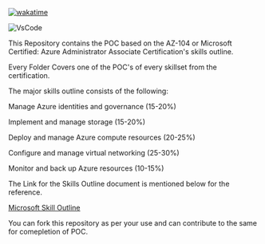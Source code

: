 [![wakatime](https://wakatime.com/badge/user/fb51e98c-3adf-4260-a9c6-172a980deda7/project/a2af3921-b013-4a42-8c4c-d61b8a77aaae.svg)](https://wakatime.com/badge/user/fb51e98c-3adf-4260-a9c6-172a980deda7/project/a2af3921-b013-4a42-8c4c-d61b8a77aaae)

![VsCode](https://img.shields.io/github/last-commit/cloud-devops-enthusiast/POC-AZ-104_Azure-Administrator)

This Repository contains the POC based on the AZ-104 or Microsoft Certified: Azure Administrator Associate Certification's skills outline.

Every Folder Covers one of the POC's of every skillset from the certification.

The major skills outline consists of the following:

Manage Azure identities and governance (15-20%)

Implement and manage storage (15-20%)

Deploy and manage Azure compute resources (20-25%)

Configure and manage virtual networking (25-30%)

Monitor and back up Azure resources (10-15%)

The Link for the Skills Outline document is mentioned below for the reference.

[Microsoft Skill Outline](https://query.prod.cms.rt.microsoft.com/cms/api/am/binary/RE4pCWy)

You can fork this repository as per your use and can contribute to the same for comepletion of POC.